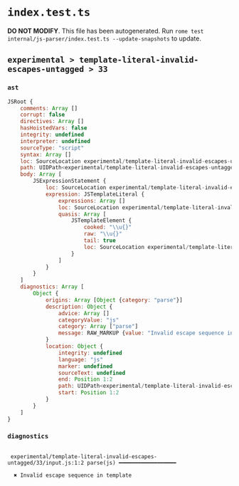# `index.test.ts`

**DO NOT MODIFY**. This file has been autogenerated. Run `rome test internal/js-parser/index.test.ts --update-snapshots` to update.

## `experimental > template-literal-invalid-escapes-untagged > 33`

### `ast`

```javascript
JSRoot {
	comments: Array []
	corrupt: false
	directives: Array []
	hasHoistedVars: false
	integrity: undefined
	interpreter: undefined
	sourceType: "script"
	syntax: Array []
	loc: SourceLocation experimental/template-literal-invalid-escapes-untagged/33/input.js 1:0-1:6
	path: UIDPath<experimental/template-literal-invalid-escapes-untagged/33/input.js>
	body: Array [
		JSExpressionStatement {
			loc: SourceLocation experimental/template-literal-invalid-escapes-untagged/33/input.js 1:0-1:6
			expression: JSTemplateLiteral {
				expressions: Array []
				loc: SourceLocation experimental/template-literal-invalid-escapes-untagged/33/input.js 1:0-1:6
				quasis: Array [
					JSTemplateElement {
						cooked: "\\u{}"
						raw: "\\u{}"
						tail: true
						loc: SourceLocation experimental/template-literal-invalid-escapes-untagged/33/input.js 1:1-1:5
					}
				]
			}
		}
	]
	diagnostics: Array [
		Object {
			origins: Array [Object {category: "parse"}]
			description: Object {
				advice: Array []
				categoryValue: "js"
				category: Array ["parse"]
				message: RAW_MARKUP {value: "Invalid escape sequence in template"}
			}
			location: Object {
				integrity: undefined
				language: "js"
				marker: undefined
				sourceText: undefined
				end: Position 1:2
				path: UIDPath<experimental/template-literal-invalid-escapes-untagged/33/input.js>
				start: Position 1:2
			}
		}
	]
}
```

### `diagnostics`

```

 experimental/template-literal-invalid-escapes-untagged/33/input.js:1:2 parse(js) ━━━━━━━━━━━━━━━━━━

  ✖ Invalid escape sequence in template


```
